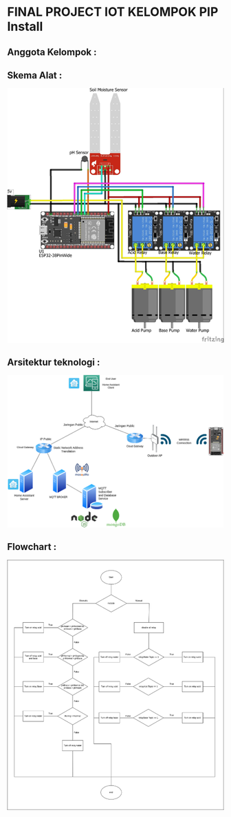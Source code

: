 <h1>FINAL PROJECT IOT KELOMPOK PIP Install</h1>

<h2>Anggota Kelompok : </h2>

<h2>Skema Alat : </h2>

![Skema Alat](./ARCHITECTURE/skema_alat.jpg?raw=true "SKEMA ALAT")


<h2>Arsitektur teknologi : </h2>

![Arsitektur teknologi](./ARCHITECTURE/architecture_technology.png?raw=true "ARCHITECTURE TECHNOLOGY")


<h2>Flowchart : </h2>

![Flowchart](./ARCHITECTURE/diagram_alur.png?raw=true "FLOW DIAGRAM")
